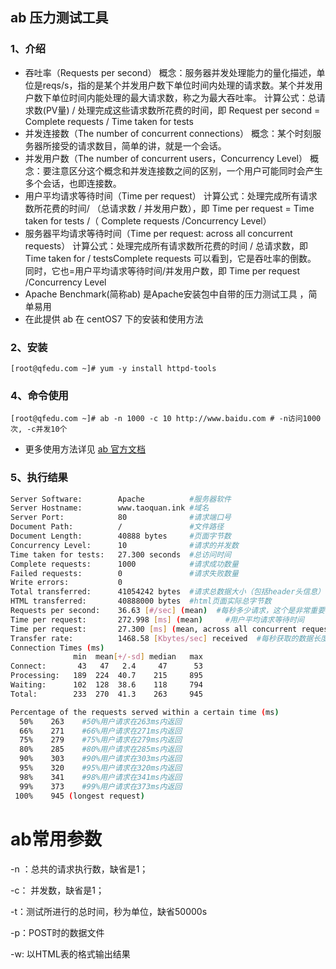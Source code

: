 ## ab 压力测试工具

### 1、介绍

- 吞吐率（Requests per second）
  概念：服务器并发处理能力的量化描述，单位是reqs/s，指的是某个并发用户数下单位时间内处理的请求数。某个并发用户数下单位时间内能处理的最大请求数，称之为最大吞吐率。
  计算公式：总请求数(PV量) / 处理完成这些请求数所花费的时间，即 Request per second = Complete requests
  / Time taken for tests
- 并发连接数（The number of concurrent connections）
  概念：某个时刻服务器所接受的请求数目，简单的讲，就是一个会话。
- 并发用户数（The number of concurrent users，Concurrency Level）
  概念：要注意区分这个概念和并发连接数之间的区别，一个用户可能同时会产生多个会话，也即连接数。
- 用户平均请求等待时间（Time per request） 计算公式：处理完成所有请求数所花费的时间/ （总请求数 / 并发用户数），即
  Time per request = Time taken for tests /（ Complete requests /Concurrency Level）
- 服务器平均请求等待时间（Time per request: across all concurrent requests）
  计算公式：处理完成所有请求数所花费的时间 / 总请求数，即 Time taken for / testsComplete requests
  可以看到，它是吞吐率的倒数。 同时，它也=用户平均请求等待时间/并发用户数，即 Time per request /Concurrency Level
- Apache Benchmark(简称ab) 是Apache安装包中自带的压力测试工具 ，简单易用
- 在此提供 ab 在 centOS7 下的安装和使用方法

### 2、安装

```shell
[root@qfedu.com ~]# yum -y install httpd-tools 
```

### 4、命令使用

```shell
[root@qfedu.com ~]# ab -n 1000 -c 10 http://www.baidu.com # -n访问1000次, -c并发10个
```

- 更多使用方法详见 [ab 官方文档](https://links.jianshu.com/go?to=http%3A%2F%2Fhttpd.apache.org%2Fdocs%2F2.0%2Fprograms%2Fab.html)

### 5、执行结果

```bash
Server Software:        Apache          #服务器软件
Server Hostname:        www.taoquan.ink #域名
Server Port:            80              #请求端口号
Document Path:          /               #文件路径
Document Length:        40888 bytes     #页面字节数
Concurrency Level:      10              #请求的并发数
Time taken for tests:   27.300 seconds  #总访问时间
Complete requests:      1000            #请求成功数量
Failed requests:        0               #请求失败数量
Write errors:           0
Total transferred:      41054242 bytes  #请求总数据大小（包括header头信息）
HTML transferred:       40888000 bytes  #html页面实际总字节数
Requests per second:    36.63 [#/sec] (mean)  #每秒多少请求，这个是非常重要的参数数值，服务器的吞吐量
Time per request:       272.998 [ms] (mean)     #用户平均请求等待时间 
Time per request:       27.300 [ms] (mean, across all concurrent requests) # 服务器平均处理时间，也就是服务器吞吐量的倒数                  
Transfer rate:          1468.58 [Kbytes/sec] received  #每秒获取的数据长度
Connection Times (ms)
              min  mean[+/-sd] median   max
Connect:       43   47   2.4     47      53
Processing:   189  224  40.7    215     895
Waiting:      102  128  38.6    118     794
Total:        233  270  41.3    263     945

Percentage of the requests served within a certain time (ms)
  50%    263    #50%用户请求在263ms内返回
  66%    271    #66%用户请求在271ms内返回
  75%    279    #75%用户请求在279ms内返回
  80%    285    #80%用户请求在285ms内返回
  90%    303    #90%用户请求在303ms内返回
  95%    320    #95%用户请求在320ms内返回
  98%    341    #98%用户请求在341ms内返回
  99%    373    #99%用户请求在373ms内返回
 100%    945 (longest request)
```

# ab常用参数

-n ：总共的请求执行数，缺省是1；

-c： 并发数，缺省是1；

-t：测试所进行的总时间，秒为单位，缺省50000s

-p：POST时的数据文件

-w: 以HTML表的格式输出结果